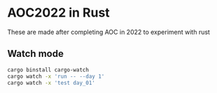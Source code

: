 # AOC2022 in Rust

These are made after completing AOC in 2022 to experiment with rust

## Watch mode

```sh
cargo binstall cargo-watch
cargo watch -x 'run -- --day 1'
cargo watch -x 'test day_01'
```